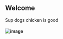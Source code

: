 ## Welcome

Sup dogs chicken is good

#### ![image](http://stream1.gifsoup.com/view2/20140603/5046168/omfg-dogs-o.gif)




